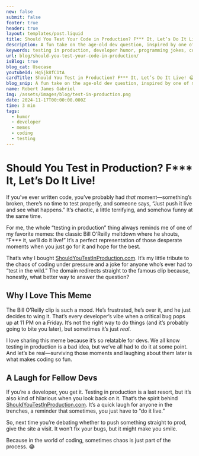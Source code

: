 ```yaml
---
new: false
submit: false
footer: true
header: true
layout: templates/post.liquid
title: Should You Test Your Code in Production? F*** It, Let’s Do It Live! 😂
description: A fun take on the age-old dev question, inspired by one of my favorite memes. ShouldYouTestInProduction.com answers it with humor and a nod to chaos.
keywords: testing in production, developer humor, programming jokes, coding memes, Bill O'Reilly, software engineering, testing code live, coding fails, tech humor, dev culture
url: blog/should-you-test-your-code-in-production/
isBlog: true
blog_cat: Usecase
youtubeId: HqSjk8fC1tA
cardTitle: Should You Test in Production? F*** It, Let’s Do It Live! 😂
blog_snip: A fun take on the age-old dev question, inspired by one of my favorite memes. ShouldYouTestInProduction.com answers it with humor and a nod to chaos.
name: Robert James Gabriel
img: /assets/images/blog/test-in-production.png
date: 2024-11-17T00:00:00.000Z
time: 3 min
tags:
  - humor
  - developer
  - memes
  - coding
  - testing
---
```


# Should You Test in Production? F*** It, Let’s Do It Live!

If you’ve ever written code, you’ve probably had *that* moment—something’s broken, there’s no time to test properly, and someone says, “Just push it live and see what happens.” It’s chaotic, a little terrifying, and somehow funny at the same time.

For me, the whole “testing in production” thing always reminds me of one of my favorite memes: the classic Bill O’Reilly meltdown where he shouts, “F*** it, we’ll do it live!” It’s a perfect representation of those desperate moments when you just go for it and hope for the best.

That’s why I bought [ShouldYouTestInProduction.com](http://www.shouldyoutestinproduction.com/). It’s my little tribute to the chaos of coding under pressure and a joke for anyone who’s ever had to “test in the wild.” The domain redirects straight to the famous clip because, honestly, what better way to answer the question?

## Why I Love This Meme

The Bill O’Reilly clip is such a mood. He’s frustrated, he’s over it, and he just decides to wing it. That’s every developer’s vibe when a critical bug pops up at 11 PM on a Friday. It’s not the right way to do things (and it’s probably going to bite you later), but sometimes it’s just *real*.

I love sharing this meme because it’s so relatable for devs. We all know testing in production is a bad idea, but we’ve all had to do it at some point. And let’s be real—surviving those moments and laughing about them later is what makes coding so fun.

## A Laugh for Fellow Devs

If you’re a developer, you get it. Testing in production is a last resort, but it’s also kind of hilarious when you look back on it. That’s the spirit behind [ShouldYouTestInProduction.com](http://www.shouldyoutestinproduction.com/). It’s a quick laugh for anyone in the trenches, a reminder that sometimes, you just have to “do it live.”

So, next time you’re debating whether to push something straight to prod, give the site a visit. It won’t fix your bugs, but it might make you smile.

Because in the world of coding, sometimes chaos is just part of the process. 😂
